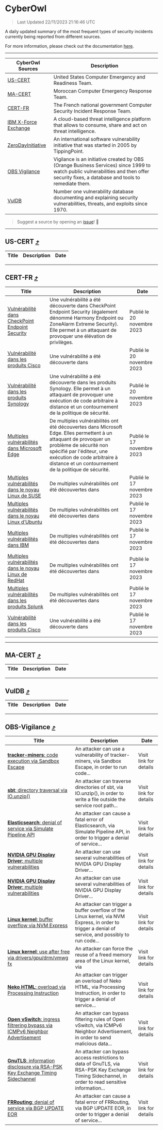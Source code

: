 
 <div id='top'></div>

# CyberOwl

 > Last Updated 22/11/2023 21:16:46 UTC
 
 A daily updated summary of the most frequent types of security incidents currently being reported from different sources.
 
 For more information, please check out the documentation [here](./docs/README.md).
 
 ---
 |CyberOwl Sources|Description|
 |---|---|
 |[US-CERT](#us-cert-arrow_heading_up)|United States Computer Emergency and Readiness Team.|
 |[MA-CERT](#ma-cert-arrow_heading_up)|Moroccan Computer Emergency Response Team.|
 |[CERT-FR](#cert-fr-arrow_heading_up)|The French national government Computer Security Incident Response Team.|
 |[IBM X-Force Exchange](#ibmcloud-arrow_heading_up)|A cloud-based threat intelligence platform that allows to consume, share and act on threat intelligence.|
 |[ZeroDayInitiative](#zerodayinitiative-arrow_heading_up)|An international software vulnerability initiative that was started in 2005 by TippingPoint.|
 |[OBS Vigilance](#obs-vigilance-arrow_heading_up)|Vigilance is an initiative created by OBS (Orange Business Services) since 1999 to watch public vulnerabilities and then offer security fixes, a database and tools to remediate them.|
 |[VulDB](#vuldb-arrow_heading_up)|Number one vulnerability database documenting and explaining security vulnerabilities, threats, and exploits since 1970.|
 
 > Suggest a source by opening an [issue](https://github.com/karimhabush/cyberowl/issues)! :raised_hands:
 ---

## US-CERT [:arrow_heading_up:](#cyberowl)

 |Title|Description|Date|
 |---|---|---|
 
 ---

## CERT-FR [:arrow_heading_up:](#cyberowl)

 |Title|Description|Date|
 |---|---|---|
 |[Vulnérabilité dans CheckPoint Endpoint Security](https://www.cert.ssi.gouv.fr/avis/CERTFR-2023-AVI-0964/)|Une vulnérabilité a été découverte dans CheckPoint Endpoint Security (également dénommé Harmony Endpoint ou ZoneAlarm Extreme Security). Elle permet à un attaquant de provoquer une élévation de privilèges.|Publié le 20 novembre 2023|
 |[Vulnérabilité dans les produits Cisco](https://www.cert.ssi.gouv.fr/avis/CERTFR-2023-AVI-0963/)|Une vulnérabilité a été découverte dans |Publié le 20 novembre 2023|
 |[Vulnérabilité dans les produits Synology](https://www.cert.ssi.gouv.fr/avis/CERTFR-2023-AVI-0962/)|Une vulnérabilité a été découverte dans les produits Synology. Elle permet à un attaquant de provoquer une exécution de code arbitraire à distance et un contournement de la politique de sécurité.|Publié le 20 novembre 2023|
 |[Multiples vulnérabilités dans Microsoft Edge](https://www.cert.ssi.gouv.fr/avis/CERTFR-2023-AVI-0959/)|De multiples vulnérabilités ont été découvertes dans Microsoft Edge. Elles permettent à un attaquant de provoquer un problème de sécurité non spécifié par l'éditeur, une exécution de code arbitraire à distance et un contournement de la politique de sécurité.|Publié le 17 novembre 2023|
 |[Multiples vulnérabilités dans le noyau Linux de SUSE](https://www.cert.ssi.gouv.fr/avis/CERTFR-2023-AVI-0961/)|De multiples vulnérabilités ont été découvertes dans |Publié le 17 novembre 2023|
 |[Multiples vulnérabilités dans le noyau Linux d’Ubuntu](https://www.cert.ssi.gouv.fr/avis/CERTFR-2023-AVI-0960/)|De multiples vulnérabilités ont été découvertes dans |Publié le 17 novembre 2023|
 |[Multiples vulnérabilités dans IBM](https://www.cert.ssi.gouv.fr/avis/CERTFR-2023-AVI-0958/)|De multiples vulnérabilités ont été découvertes dans |Publié le 17 novembre 2023|
 |[Multiples vulnérabilités dans le noyau Linux de RedHat](https://www.cert.ssi.gouv.fr/avis/CERTFR-2023-AVI-0957/)|De multiples vulnérabilités ont été découvertes dans |Publié le 17 novembre 2023|
 |[Multiples vulnérabilités dans les produits Splunk](https://www.cert.ssi.gouv.fr/avis/CERTFR-2023-AVI-0956/)|De multiples vulnérabilités ont été découvertes dans |Publié le 17 novembre 2023|
 |[Vulnérabilité dans les produits Cisco](https://www.cert.ssi.gouv.fr/avis/CERTFR-2023-AVI-0955/)|Une vulnérabilité a été découverte dans|Publié le 17 novembre 2023|
 
 ---

## MA-CERT [:arrow_heading_up:](#cyberowl)

 |Title|Description|Date|
 |---|---|---|
 
 ---

## VulDB [:arrow_heading_up:](#cyberowl)

 |Title|Description|Date|
 |---|---|---|
 
 ---

## OBS-Vigilance [:arrow_heading_up:](#cyberowl)

 |Title|Description|Date|
 |---|---|---|
 |[<a href="https://vigilance.fr/vulnerability/tracker-miners-code-execution-via-Sandbox-Escape-42951" class="noirorange"><b>tracker-miners</b>: code execution via Sandbox Escape</a>](https://vigilance.fr/vulnerability/tracker-miners-code-execution-via-Sandbox-Escape-42951)|An attacker can use a vulnerability of tracker-miners, via Sandbox Escape, in order to run code...|Visit link for details|
 |[<a href="https://vigilance.fr/vulnerability/sbt-directory-traversal-via-IO-unzip-42950" class="noirorange"><b>sbt</b>: directory traversal via IO.unzip()</a>](https://vigilance.fr/vulnerability/sbt-directory-traversal-via-IO-unzip-42950)|An attacker can traverse directories of sbt, via IO.unzip(), in order to write a file outside the service root path...|Visit link for details|
 |[<a href="https://vigilance.fr/vulnerability/Elasticsearch-denial-of-service-via-Simulate-Pipeline-API-42948" class="noirorange"><b>Elasticsearch</b>: denial of service via Simulate Pipeline API</a>](https://vigilance.fr/vulnerability/Elasticsearch-denial-of-service-via-Simulate-Pipeline-API-42948)|An attacker can cause a fatal error of Elasticsearch, via Simulate Pipeline API, in order to trigger a denial of service...|Visit link for details|
 |[<a href="https://vigilance.fr/vulnerability/NVIDIA-GPU-Display-Driver-multiple-vulnerabilities-42947" class="noirorange"><b>NVIDIA GPU Display Driver</b>: multiple vulnerabilities</a>](https://vigilance.fr/vulnerability/NVIDIA-GPU-Display-Driver-multiple-vulnerabilities-42947)|An attacker can use several vulnerabilities of NVIDIA GPU Display Driver...|Visit link for details|
 |[<a href="https://vigilance.fr/vulnerability/NVIDIA-GPU-Display-Driver-multiple-vulnerabilities-42946" class="noirorange"><b>NVIDIA GPU Display Driver</b>: multiple vulnerabilities</a>](https://vigilance.fr/vulnerability/NVIDIA-GPU-Display-Driver-multiple-vulnerabilities-42946)|An attacker can use several vulnerabilities of NVIDIA GPU Display Driver...|Visit link for details|
 |[<a href="https://vigilance.fr/vulnerability/Linux-kernel-buffer-overflow-via-NVM-Express-42945" class="noirorange"><b>Linux kernel</b>: buffer overflow via NVM Express</a>](https://vigilance.fr/vulnerability/Linux-kernel-buffer-overflow-via-NVM-Express-42945)|An attacker can trigger a buffer overflow of the Linux kernel, via NVM Express, in order to trigger a denial of service, and possibly to run code...|Visit link for details|
 |[<a href="https://vigilance.fr/vulnerability/Linux-kernel-use-after-free-via-drivers-gpu-drm-vmwgfx-42944" class="noirorange"><b>Linux kernel</b>: use after free via <wbr>drivers/gpu/drm/vmwg<wbr>fx</wbr></wbr></a>](https://vigilance.fr/vulnerability/Linux-kernel-use-after-free-via-drivers-gpu-drm-vmwgfx-42944)|An attacker can force the reuse of a freed memory area of the Linux kernel, via |Visit link for details|
 |[<a href="https://vigilance.fr/vulnerability/Neko-HTML-overload-via-Processing-Instruction-42943" class="noirorange"><b>Neko HTML</b>: overload via Processing Instruction</a>](https://vigilance.fr/vulnerability/Neko-HTML-overload-via-Processing-Instruction-42943)|An attacker can trigger an overload of Neko HTML, via Processing Instruction, in order to trigger a denial of service...|Visit link for details|
 |[<a href="https://vigilance.fr/vulnerability/Open-vSwitch-ingress-filtrering-bypass-via-ICMPv6-Neighbor-Advertisement-42942" class="noirorange"><b>Open vSwitch</b>: ingress filtrering bypass via ICMPv6 Neighbor Advertisement</a>](https://vigilance.fr/vulnerability/Open-vSwitch-ingress-filtrering-bypass-via-ICMPv6-Neighbor-Advertisement-42942)|An attacker can bypass filtering rules of Open vSwitch, via ICMPv6 Neighbor Advertisement, in order to send malicious data...|Visit link for details|
 |[<a href="https://vigilance.fr/vulnerability/GnuTLS-information-disclosure-via-RSA-PSK-Key-Exchange-Timing-Sidechannel-42941" class="noirorange"><b>GnuTLS</b>: information disclosure via RSA-PSK Key Exchange Timing Sidechannel</a>](https://vigilance.fr/vulnerability/GnuTLS-information-disclosure-via-RSA-PSK-Key-Exchange-Timing-Sidechannel-42941)|An attacker can bypass access restrictions to data of GnuTLS, via RSA-PSK Key Exchange Timing Sidechannel, in order to read sensitive information...|Visit link for details|
 |[<a href="https://vigilance.fr/vulnerability/FRRouting-denial-of-service-via-BGP-UPDATE-EOR-42940" class="noirorange"><b>FRRouting</b>: denial of service via BGP UPDATE EOR</a>](https://vigilance.fr/vulnerability/FRRouting-denial-of-service-via-BGP-UPDATE-EOR-42940)|An attacker can cause a fatal error of FRRouting, via BGP UPDATE EOR, in order to trigger a denial of service...|Visit link for details|
 
